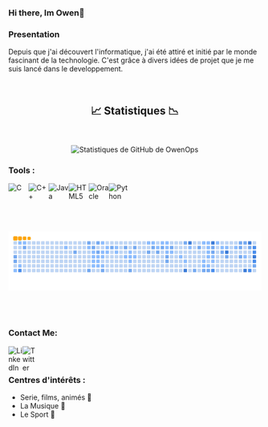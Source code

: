 ### Hi there, Im Owen👋

### **Presentation** 

Depuis que j'ai découvert l'informatique, j'ai été attiré et initié par le monde fascinant de la technologie. C'est grâce à divers idées de projet que je me suis lancé dans le developpement.

<br />
<div align="center"><h2>📈 Statistiques 📉</h2></div>
<br />

<p align="center">
  <img src="https://github-readme-stats.vercel.app/api?username=OwenOps&show_icons=true&theme=darcula&include_all_commits=true&count_private=true&langs_count=5&hide=stars" alt="Statistiques de GitHub de OwenOps">
</p>

### Tools :

<img align="left" alt="C" width="40px" src="https://cdn.jsdelivr.net/gh/devicons/devicon/icons/c/c-original.svg" />&nbsp;&nbsp;&nbsp;&nbsp;&nbsp;&nbsp;&nbsp;
<img align="left" alt="C++" width="40px" src="https://cdn.jsdelivr.net/gh/devicons/devicon/icons/cplusplus/cplusplus-original.svg" />&nbsp;&nbsp;&nbsp;&nbsp;&nbsp;&nbsp;&nbsp;
<img align="left" alt="Java" width="40px" src="https://cdn.jsdelivr.net/gh/devicons/devicon/icons/java/java-original.svg" />&nbsp;&nbsp;&nbsp;&nbsp;&nbsp;&nbsp;&nbsp;
<img align="left" alt="HTML5" width="40px" src="https://cdn.jsdelivr.net/gh/devicons/devicon/icons/html5/html5-original.svg" />&nbsp;&nbsp;&nbsp;&nbsp;&nbsp;&nbsp;&nbsp;
<img align="left" alt="Oracle" width="40px" src="https://cdn.jsdelivr.net/gh/devicons/devicon/icons/oracle/oracle-original.svg" />&nbsp;&nbsp;&nbsp;&nbsp;&nbsp;&nbsp;&nbsp;
<img align="left" alt="Python" width="40px" src="https://cdn.jsdelivr.net/gh/devicons/devicon/icons/python/python-original.svg" />

<br />
<br />
<br />

![snake gif](https://github.com/OwenOps/OwenOps/blob/output/github-contribution-grid-snake.gif)

<br />
<br />

### Contact Me:

<a href="https://www.linkedin.com/in/owen-rebeller-37161126b/"><img align="left" alt="LinkedIn" width="28px" src="https://cdn.jsdelivr.net/gh/devicons/devicon/icons/linkedin/linkedin-original.svg" /></a>

<a href="https://twitter.com/your-username/"><img align="left" alt="Twitter" width="28px" src="https://cdn.jsdelivr.net/gh/devicons/devicon/icons/twitter/twitter-original.svg" /></a>

</br>
</br>

### Centres d'intérêts :

- Serie, films, animés 🎥
- La Musique 🎵
- Le Sport 💪
